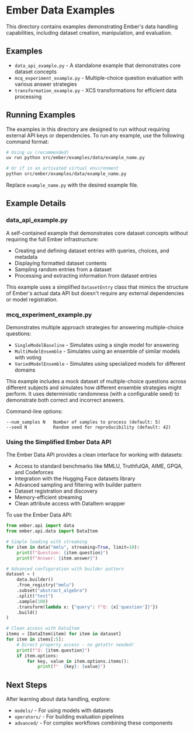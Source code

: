 # Ember Data Examples

This directory contains examples demonstrating Ember's data handling capabilities, including dataset creation, manipulation, and evaluation.

## Examples

- `data_api_example.py` - A standalone example that demonstrates core dataset concepts
- `mcq_experiment_example.py` - Multiple-choice question evaluation with various answer strategies
- `transformation_example.py` - XCS transformations for efficient data processing

## Running Examples

The examples in this directory are designed to run without requiring external API keys or dependencies. To run any example, use the following command format:

```bash
# Using uv (recommended)
uv run python src/ember/examples/data/example_name.py

# Or if in an activated virtual environment
python src/ember/examples/data/example_name.py
```

Replace `example_name.py` with the desired example file.

## Example Details

### data_api_example.py

A self-contained example that demonstrates core dataset concepts without requiring the full Ember infrastructure:

- Creating and defining dataset entries with queries, choices, and metadata
- Displaying formatted dataset contents
- Sampling random entries from a dataset
- Processing and extracting information from dataset entries

This example uses a simplified `DatasetEntry` class that mimics the structure of Ember's actual data API but doesn't require any external dependencies or model registration.

### mcq_experiment_example.py

Demonstrates multiple approach strategies for answering multiple-choice questions:

- `SingleModelBaseline` - Simulates using a single model for answering
- `MultiModelEnsemble` - Simulates using an ensemble of similar models with voting
- `VariedModelEnsemble` - Simulates using specialized models for different domains

This example includes a mock dataset of multiple-choice questions across different subjects and simulates how different ensemble strategies might perform. It uses deterministic randomness (with a configurable seed) to demonstrate both correct and incorrect answers.

Command-line options:
```
--num_samples N   Number of samples to process (default: 5)
--seed N          Random seed for reproducibility (default: 42)
```

### Using the Simplified Ember Data API

The Ember Data API provides a clean interface for working with datasets:

- Access to standard benchmarks like MMLU, TruthfulQA, AIME, GPQA, and Codeforces
- Integration with the Hugging Face datasets library
- Advanced sampling and filtering with builder pattern
- Dataset registration and discovery
- Memory-efficient streaming
- Clean attribute access with DataItem wrapper

To use the Ember Data API:

```python
from ember.api import data
from ember.api.data import DataItem

# Simple loading with streaming
for item in data("mmlu", streaming=True, limit=10):
    print(f"Question: {item.question}")
    print(f"Answer: {item.answer}")

# Advanced configuration with builder pattern
dataset = (
    data.builder()
    .from_registry("mmlu")
    .subset("abstract_algebra")
    .split("test")
    .sample(100)
    .transform(lambda x: {"query": f"Q: {x['question']}"})
    .build()
)

# Clean access with DataItem
items = [DataItem(item) for item in dataset]
for item in items[:5]:
    # Direct property access - no getattr needed!
    print(f"Q: {item.question}")
    if item.options:
        for key, value in item.options.items():
            print(f"  {key}: {value}")
```

## Next Steps

After learning about data handling, explore:

- `models/` - For using models with datasets
- `operators/` - For building evaluation pipelines
- `advanced/` - For complex workflows combining these components